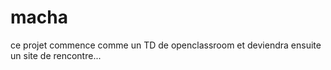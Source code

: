 # macha
ce projet commence comme un TD de openclassroom et deviendra ensuite un site de rencontre...
